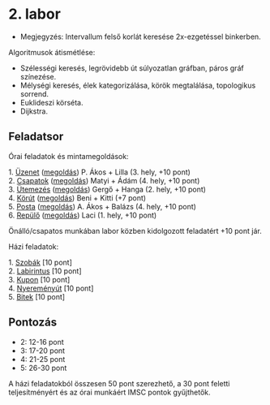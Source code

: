 # 2\. labor

- Megjegyzés: Intervallum felső korlát keresése 2x-ezgetéssel binkerben.

Algoritmusok átismétlése:

- Szélességi keresés, legrövidebb út súlyozatlan gráfban, páros gráf színezése.
- Mélységi keresés, élek kategorizálása, körök megtalálása, topologikus sorrend.
- Euklideszi körséta.
- Dijkstra.

## Feladatsor

Órai feladatok és mintamegoldások:

1\. [Üzenet](./ora1-uzenet/) ([megoldás](./ora1-uzenet/uzenet.cpp)) P. Ákos + Lilla (3. hely, +10 pont)  
2\. [Csapatok](./ora2-csapatok/) ([megoldás](./ora2-csapatok/csapatok.cpp)) Matyi + Ádám (4. hely, +10 pont)  
3\. [Ütemezés](./ora3-utemezes/) ([megoldás](./ora3-utemezes/utemezes.cpp)) Gergő + Hanga (2. hely, +10 pont)  
4\. [Körút](./ora4-korut/) ([megoldás](./ora4-korut/korut.cpp)) Beni + Kitti (+7 pont)  
5\. [Posta](./ora5-posta/) ([megoldás](./ora5-posta/posta.cpp)) A. Ákos + Balázs (4. hely, +10 pont)  
6\. [Repülő](./ora6-repulo/) ([megoldás](./ora6-repulo/repulo.cpp)) Laci (1. hely, +10 pont)  

Önálló/csapatos munkában labor közben kidolgozott feladatért +10 pont jár.

Házi feladatok:

1\. [Szobák](./hf1-szobak/) [10 pont]  
2\. [Labirintus](./hf2-labirintus/) [10 pont]  
3\. [Kupon](./hf3-kupon/) [10 pont]  
4\. [Nyereményút](./hf4-nyeremenyut/) [10 pont]  
5\. [Bitek](./hf5-bitek/)  [10 pont]

## Pontozás

- 2: 12-16 pont
- 3: 17-20 pont
- 4: 21-25 pont
- 5: 26-30 pont

A házi feladatokból összesen 50 pont szerezhető, a 30 pont feletti teljesítményért és az órai munkáért IMSC pontok gyűjthetők.

